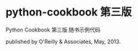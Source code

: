 python-cookbook 第三版
===============
Python Cookbook 第三版 随书示例代码

published by O'Reilly &amp; Associates, May, 2013. 
